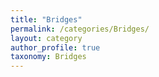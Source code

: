 ```yaml
---
title: "Bridges"
permalink: /categories/Bridges/
layout: category
author_profile: true
taxonomy: Bridges
---
```


